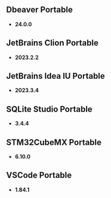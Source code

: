 ## Dbeaver Portable

- **24.0.0**

## JetBrains Clion Portable

- **2023.2.2**

## JetBrains Idea IU Portable

- **2023.3.4**

## SQLite Studio Portable

- **3.4.4**

## STM32CubeMX Portable

- **6.10.0**

## VSCode Portable

- **1.84.1**